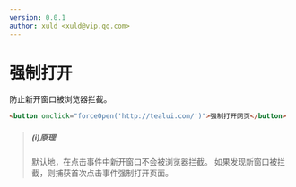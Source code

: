 ```yaml
---
version: 0.0.1
author: xuld <xuld@vip.qq.com>
---
```

# 强制打开
防止新开窗口被浏览器拦截。

```html demo doc
<button onclick="forceOpen('http://tealui.com/')">强制打开网页</button>
```

> ##### (i)原理
> 默认地，在点击事件中新开窗口不会被浏览器拦截。
> 如果发现新窗口被拦截，则捕获首次点击事件强制打开页面。
